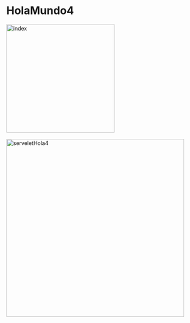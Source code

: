 # HolaMundo4

<img width="283" alt="index" src="https://github.com/Dinora15/HolaMundo4/assets/108556884/e7e348dc-bfb1-4035-90ae-4c42ed39e87e">




<br>
<br>

<img width="465" alt="serveletHola4" src="https://github.com/Dinora15/HolaMundo4/assets/108556884/3be34db8-1146-4496-98b8-746052125f47">

